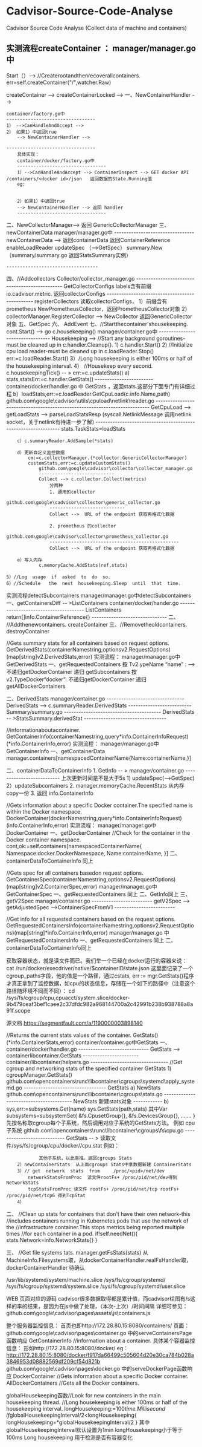 # Cadvisor-Source-Code-Analyse
Cadvisor Source Code Analyse (Collect data of machine and containers)

实测流程createContainer ：
manager/manager.go中
----------------------------------
Start（）-->
//Createrootandthenrecoverallcontainers.
err=self.createContainer("/",watcher.Raw)

createContainer --> createContainerLocked -->
一、NewContainerHandler -->

	container/factory.go中
	---------------------------------
	1） -->CanHandleAndAccept -->
	2） 如果1）中返回true
		--> NewContainerHandler -->
	
	---------------------------------
		具体实现：
		container/docker/factory.go中
		---------------------------------
		1）-->CanHandleAndAccept --> ContainerInspect --> GET docker API /containers/<docker id>/json   返回数据的State.Running值
		eg:
		
		
		2）如果1）中返回true
		--> NewContainerHandler --> 返回 handler
		---------------------------------
		
二、NewCollectorManager--> 返回 GenericCollectorManager
三、newContainerData
	manager/manager.go中
	---------------------------------
	newContainerData --> 返回containerData
					   返回ContainerReference
						enableLoadReader
						updateSpec （-->GetSpec）
						summary.New（summary/summary.go   返回StatsSummary实例）
	
	----------------------------------
四、//Addcollectors
	Collector/collector_manager.go
	-----------------------------------------------
	GetCollectorConfigs 
		labels含有前缀io.cadvisor.metric. 返回collectorConfigs
	-----------------------------------------------
	registerCollectors 
		读取collectorConfigs，
		1）前缀含有prometheus NewPrometheusCollector，返回PrometheusCollector对象
		2）collectorManager.RegisterCollector --> NewCollector 返回GenericCollector对象
五、GetSpec
六、 AddEvent
七、//Startthecontainer'shousekeeping.
	cont.Start()  --> go c.housekeeping()
	manager/container.go中
	---------------------------------
	Housekeeping --> 
		//Start  any  background  goroutines-must  be  cleaned  up  in  c.handler.Cleanup().
		1) c.handler.Start()
		2) //Initialize   cpu  load  reader-must  be  cleaned  up  in  c.loadReader.Stop()
		err:=c.loadReader.Start()
	3）/Long  housekeeping  is  either  100ms  or  half  of  the  housekeeping  interval.
	4） //Housekeep   every   second.
		c.housekeepingTick() -- >  err:=c.updateStats()
			a) stats,statsErr:=c.handler.GetStats()
			------------------------
			container/docker/handler.go 中 GetStats ，返回stats.这部分下面专门有详细过程
		b）loadStats,err:=c.loadReader.GetCpuLoad(c.info.Name,path)
				github.com\google\cadvisor\utils\cpuload\netlink\reader.go
				---------------------------------------------------------------------------
				GetCpuLoad --> getLoadStats  --> parseLoadStatsResp (syscall.NetlinkMessage 调用netlink socket，关于netlink有待进一步了解)
				---------------------------------------------------------------
			stats.TaskStats=loadStats
			 
		c）c.summaryReader.AddSample(*stats)
		
		d）更新自定义监控数据
			cm:=c.collectorManager.(*collector.GenericCollectorManager)
			customStats,err:=c.updateCustomStats()
				github.com\google\cadvisor\collector\collector_manager.go
				----------------------------
				Collect --> c.collector.Collect(metrics)
					分两种
					1. 通用的collector
					github.com\google\cadvisor\collector\generic_collector.go
					----------------------------
					Collect -->  URL of the endpoint 获取再格式化数据
					
					2. prometheus 的collector
					github.com\google\cadvisor\collector\prometheus_collector.go
					------------------------------------------------
					Collect -->  URL of the endpoint 获取再格式化数据
					
		e）写入内存
		        c.memoryCache.AddStats(ref,stats)
				
	5）//Log  usage  if  asked  to  do  so.
	6）//Schedule   the  next  housekeeping.Sleep  until  that  time.


实测流程detectSubcontainers
manager/manager.go中detectSubcontainers
一、getContainersDiff -- >ListContainers
	container/docker/hander.go
	--------------------------------------
	ListContainers    return[]info.ContainerReference{}
	-------------------------------
二、 //Addthenewcontainers.
	createContainer
三、//Removetheoldcontainers.
	destroyContainer


//Gets summary  stats  for  all  containers  based  on  request  options.
GetDerivedStats(containerNamestring,optionsv2.RequestOptions)(map[string]v2.DerivedStats,error)
实测流程：
manager/manager.go中 GetDerivedStats
一、getRequestedContainers
	按 Tv2.ypeName “name” : --> 不递归getDockerContainer 
							递归 getSubcontainers
	按 v2.TypeDocker“docker”: 不递归getDockerContainer 
							递归 getAllDockerContainers
							
二、DerivedStats
	manager/container.go
	--------------------------------
	DerivedStats --> c.summaryReader.DerivedStats
	--------------------------
		Summary/summary.go
		----------------------------------------
		DerivedStats -- >StatsSummary.derivedStat 
		----------------------------------


//informationaboutacontainer.
GetContainerInfo(containerNamestring,query*info.ContainerInfoRequest)(*info.ContainerInfo,error)
实测流程：
manager/manager.go中GetContainerInfo
一、getContainerData
	manager.containers[namespacedContainerName{Name:containerName,}]
	
二、containerDataToContainerInfo
	1. GetInfo -- >
	manager/container.go
	--------------------------
	上次更新时间是不是大于5s
	1) updateSpec(-->GetSpec)
	2）updateSubcontainers
	2. manager.memoryCache.RecentStats 从内存copy一份
	3. 返回 info.ContainerInfo


//Gets information about a specific Docker container.The specified name is within the Docker namespace.
DockerContainer(dockerNamestring,query*info.ContainerInfoRequest)(info.ContainerInfo,error)
实测流程：
manager/manager.go中DockerContainer
一、getDockerContainer
//Check for the container in the Docker container  namespace.
cont,ok:=self.containers[namespacedContainerName{
	Namespace:docker.DockerNamespace,
	Name:containerName,
}]
二、containerDataToContainerInfo 同上


//Gets  spec for all containers basedon  request  options.
GetContainerSpec(containerNamestring,optionsv2.RequestOptions)(map[string]v2.ContainerSpec,error)
manager/manager.go中GetContainerSpec
一、getRequestedContainers  同上
二、GetInfo同上
三、getV2Spec
	manager/container.go
	-------------------------
	getV2Spec --> getAdjustedSpec -->ContainerSpecFromV1
	-------------------------

//Get info for all requested containers based on the request options.
GetRequestedContainersInfo(containerNamestring,optionsv2.RequestOptions)(map[string]*info.ContainerInfo,error)
manager/manager.go 中 GetRequestedContainersInfo
一、getRequestedContainers  同上
二、containerDataToContainerInfo同上




获取容器状态，就是读文件而已。我们举一个已经在docker运行的容器来说：
 cat /run/docker/execdriver/native/$containerID/state.json
这里面记录了一个cgroup_paths字段，他的值是一个路径，通过cstats, err := mgr.GetStats()程序才真正拿到了监控数据，如cpu的状态信息，存储在一个如下的路径中（注意这个路径随环境不同而不同）：
cd /sys/fs/cgroup/cpu,cpuacct/system.slice/docker-9b479ceaf3bef1caee2c37dfdc982a968144700a2c42991b238b938788a8a91f.scope

源文档 <https://segmentfault.com/a/1190000003898140> 


//Returns  the  current  stats  values of   the  container.
GetStats()(*info.ContainerStats,error)
container/container.go中GetStats
一、container/docker/handler.go
	-----------------------------
	GetStats --> containerlibcontainer.GetStats
	-----------------------
		container/libcontainer/helpers.go
		--------------------------------
		//Get  cgroup and networking stats of the specified container
		GetStats 
			1) cgroupManager.GetStats()
			github.com\opencontainers\runc\libcontainer\cgroups\systemd\apply_systemd.go
			----------------------------------
			 GetStats 
				a) NewStats
					github.com\opencontainers\runc\libcontainer\cgroups\stats.go
					----------------------------------------
					NewStats 新建stats对象
					------------
				b) sys,err:=subsystems.Get(name)
				sys.GetStats(path,stats)
				其中Var subsystems=subsystemSet{
				&fs.CpusetGroup{},
				&fs.DevicesGroup{},
					…….
				}
				先按名称取cgroup每个子系统，然后调用对应子系统的GetStats方法。
				例如 cpu子系统
					github.com\opencontainers\runc\libcontainer\cgroups\fs\cpu.go
					----------------------------
					GetStats -- > 读取文件/sys/fs/cgroup/cpu/docker/<docker id>/cpu.stat 
					例如：
					
				其他子系统，以此类推。返回cgroups Stats
		2）newContainerStats  从上面cgroups Stats中拿数据新建 ContainerStats
		3）// get  network  stats  from     /proc/<pid>/net/dev
			networkStatsFromProc  读文件rootFs+ /proc/pid/net/dev得到NetworkStats
			tcpStatsFromProc 读文件 rootFs+ /proc/pid/net/tcp rootFs+ /proc/pid/net/tcp6 得到TcpStat
		4）
二、
//Clean  up   stats  for  containers  that  don't  have  their  own   network-this
//includes  containers  running  in  Kubernetes  pods  that  use  the  network  of  the
//infrastructure  container.This  stops  metrics  being  reported  multiple  times
//for  each  container in  a  pod.
if!self.needNet(){
stats.Network=info.NetworkStats{}
}

三、
//Get  file   systems  tats.
manager.getFsStats(stats)
从MachineInfo.Filesystems取，从dockerContainerHandler.realFsHandler取，dockerContainerHandler 待确认


/usr/lib/systemd/system/machine.slice
/sys/fs/cgroup/systemd/
/sys/fs/cgroup/systemd/system.slice
/sys/fs/cgroup/systemd/user.slice


WEB  页面对应的源码
cadvisor很多数据取得都是累计值，而cadvisor绘图有/s这样的率的结果，是因为在js中做了处理，（本次-上次）/时间间隔
详细可参见：github.com\google\cadvisor\pages\assets\js\containers.js

整个服务器监控信息：
	首页也即http://172.28.80.15:8080/containers/  页面：
	github.com\google\cadvisor\pages\container.go 中的serveContainersPage函数响应
		GetContainerInfo  //information   about  a  container.
具体某个容器监控信息：
	形如http://172.28.80.15:8080/docker/<docker id>
	eg：http://172.28.80.15:8080/docker/f917da66499c505604d20e30ca784b028a3846953d08882569df209cf54d821b
	github.com\google\cadvisor\pages\docker.go 中的serveDockerPage函数响应
		DockerContainer //Gets  information  about  a  specific  Docker  container.
		AllDockerContainers //Gets  all  the   Docker  containers.
		
	
globalHousekeeping函数//Look   for  new  containers  in  the  main  housekeeping  thread.
	//Long  housekeeping  is  either  100ms  or  half  of  the  housekeeping  interval.
	longHousekeeping:=100*time.Millisecond
	if*globalHousekeepingInterval/2<longHousekeeping{
		longHousekeeping=*globalHousekeepingInterval/2
	} 其中globalHousekeepingInterval默认设置为1min
	longHousekeeping小于等于100ms
	Long  housekeeping  用于检测是否有容器变化
	
